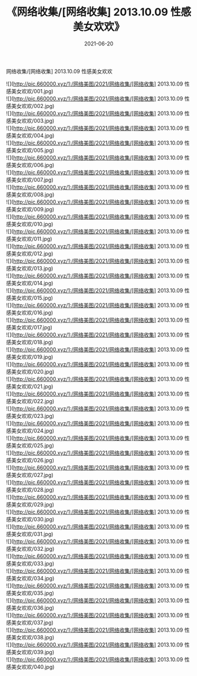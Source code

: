 ﻿---
layout: post
title:  《网络收集/[网络收集] 2013.10.09 性感美女欢欢》
date:   2021-06-20
img: http://pic.660000.xyz/1:/网络美图/2021/网络收集/[网络收集] 2013.10.09 性感美女欢欢/000.jpg
categories: [美女, 清纯, 唯美]
---

网络收集/[网络收集] 2013.10.09 性感美女欢欢

 ![](http://pic.660000.xyz/1:/网络美图/2021/网络收集/[网络收集] 2013.10.09 性感美女欢欢/001.jpg) <br>![](http://pic.660000.xyz/1:/网络美图/2021/网络收集/[网络收集] 2013.10.09 性感美女欢欢/002.jpg) <br>![](http://pic.660000.xyz/1:/网络美图/2021/网络收集/[网络收集] 2013.10.09 性感美女欢欢/003.jpg) <br>![](http://pic.660000.xyz/1:/网络美图/2021/网络收集/[网络收集] 2013.10.09 性感美女欢欢/004.jpg) <br>![](http://pic.660000.xyz/1:/网络美图/2021/网络收集/[网络收集] 2013.10.09 性感美女欢欢/005.jpg) <br>![](http://pic.660000.xyz/1:/网络美图/2021/网络收集/[网络收集] 2013.10.09 性感美女欢欢/006.jpg) <br>![](http://pic.660000.xyz/1:/网络美图/2021/网络收集/[网络收集] 2013.10.09 性感美女欢欢/007.jpg) <br>![](http://pic.660000.xyz/1:/网络美图/2021/网络收集/[网络收集] 2013.10.09 性感美女欢欢/008.jpg) <br>![](http://pic.660000.xyz/1:/网络美图/2021/网络收集/[网络收集] 2013.10.09 性感美女欢欢/009.jpg) <br>![](http://pic.660000.xyz/1:/网络美图/2021/网络收集/[网络收集] 2013.10.09 性感美女欢欢/010.jpg) <br>![](http://pic.660000.xyz/1:/网络美图/2021/网络收集/[网络收集] 2013.10.09 性感美女欢欢/011.jpg) <br>![](http://pic.660000.xyz/1:/网络美图/2021/网络收集/[网络收集] 2013.10.09 性感美女欢欢/012.jpg) <br>![](http://pic.660000.xyz/1:/网络美图/2021/网络收集/[网络收集] 2013.10.09 性感美女欢欢/013.jpg) <br>![](http://pic.660000.xyz/1:/网络美图/2021/网络收集/[网络收集] 2013.10.09 性感美女欢欢/014.jpg) <br>![](http://pic.660000.xyz/1:/网络美图/2021/网络收集/[网络收集] 2013.10.09 性感美女欢欢/015.jpg) <br>![](http://pic.660000.xyz/1:/网络美图/2021/网络收集/[网络收集] 2013.10.09 性感美女欢欢/016.jpg) <br>![](http://pic.660000.xyz/1:/网络美图/2021/网络收集/[网络收集] 2013.10.09 性感美女欢欢/017.jpg) <br>![](http://pic.660000.xyz/1:/网络美图/2021/网络收集/[网络收集] 2013.10.09 性感美女欢欢/018.jpg) <br>![](http://pic.660000.xyz/1:/网络美图/2021/网络收集/[网络收集] 2013.10.09 性感美女欢欢/019.jpg) <br>![](http://pic.660000.xyz/1:/网络美图/2021/网络收集/[网络收集] 2013.10.09 性感美女欢欢/020.jpg) <br>![](http://pic.660000.xyz/1:/网络美图/2021/网络收集/[网络收集] 2013.10.09 性感美女欢欢/021.jpg) <br>![](http://pic.660000.xyz/1:/网络美图/2021/网络收集/[网络收集] 2013.10.09 性感美女欢欢/022.jpg) <br>![](http://pic.660000.xyz/1:/网络美图/2021/网络收集/[网络收集] 2013.10.09 性感美女欢欢/023.jpg) <br>![](http://pic.660000.xyz/1:/网络美图/2021/网络收集/[网络收集] 2013.10.09 性感美女欢欢/024.jpg) <br>![](http://pic.660000.xyz/1:/网络美图/2021/网络收集/[网络收集] 2013.10.09 性感美女欢欢/025.jpg) <br>![](http://pic.660000.xyz/1:/网络美图/2021/网络收集/[网络收集] 2013.10.09 性感美女欢欢/026.jpg) <br>![](http://pic.660000.xyz/1:/网络美图/2021/网络收集/[网络收集] 2013.10.09 性感美女欢欢/027.jpg) <br>![](http://pic.660000.xyz/1:/网络美图/2021/网络收集/[网络收集] 2013.10.09 性感美女欢欢/028.jpg) <br>![](http://pic.660000.xyz/1:/网络美图/2021/网络收集/[网络收集] 2013.10.09 性感美女欢欢/029.jpg) <br>![](http://pic.660000.xyz/1:/网络美图/2021/网络收集/[网络收集] 2013.10.09 性感美女欢欢/030.jpg) <br>![](http://pic.660000.xyz/1:/网络美图/2021/网络收集/[网络收集] 2013.10.09 性感美女欢欢/031.jpg) <br>![](http://pic.660000.xyz/1:/网络美图/2021/网络收集/[网络收集] 2013.10.09 性感美女欢欢/032.jpg) <br>![](http://pic.660000.xyz/1:/网络美图/2021/网络收集/[网络收集] 2013.10.09 性感美女欢欢/033.jpg) <br>![](http://pic.660000.xyz/1:/网络美图/2021/网络收集/[网络收集] 2013.10.09 性感美女欢欢/034.jpg) <br>![](http://pic.660000.xyz/1:/网络美图/2021/网络收集/[网络收集] 2013.10.09 性感美女欢欢/035.jpg) <br>![](http://pic.660000.xyz/1:/网络美图/2021/网络收集/[网络收集] 2013.10.09 性感美女欢欢/036.jpg) <br>![](http://pic.660000.xyz/1:/网络美图/2021/网络收集/[网络收集] 2013.10.09 性感美女欢欢/037.jpg) <br>![](http://pic.660000.xyz/1:/网络美图/2021/网络收集/[网络收集] 2013.10.09 性感美女欢欢/038.jpg) <br>![](http://pic.660000.xyz/1:/网络美图/2021/网络收集/[网络收集] 2013.10.09 性感美女欢欢/039.jpg) <br>![](http://pic.660000.xyz/1:/网络美图/2021/网络收集/[网络收集] 2013.10.09 性感美女欢欢/040.jpg) <br>